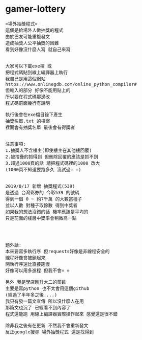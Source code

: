 # gamer-lottery
<pre>
<場外抽獎程式>
這個是給場外人做抽獎的程式
由於巴友可能重複發文
造成抽獎人公平抽獎的困難
看到好像沒什麼人寫 就自己來寫


大家可以下載exe檔 或
把程式碼貼到線上編譯器上執行
我自己是用這個網站
https://www.onlinegdb.com/online_python_compiler#
但輸入的部分 好像不能用貼上的
所以要在程式碼那邊改
程式碼前面幾行有說明

執行後會在exe檔目錄下產生
抽獎名單.txt 的檔案
裡面會有抽獎名單 最後會有得獎者


注意事項:
1.抽獎人不含樓主(即使樓主在其他樓回覆)
2.被摺疊的抓得到 但刪除回覆的應該是抓不到
3.超過1000頁的話 請把程式碼裡的1000 改大
(1000頁不知道要跑多久 沒試過= =)


2019/8/17 新增 抽獎程式(539)
是透過 台灣彩券的 今彩539 的號碼
得到一個 0 ~ 約7千萬 的大數當種子
並以人數 對種子取餘數 得到中獎者
如果我的想法沒錯的話 機率應該是平均的
只是前面的樓層中獎率會稍微高一點




題外話:
本來要寫多執行序 但requests好像是非線程安全的
線程好像會被鎖起來
開執行序還比直接跑慢
好像可以用多進程 但我不會= =

另外 我是學店剛升大二的菜雞
主要是寫python 也不太會用這個github
(經過了半年多之後....)
我只有發一篇文宣傳 所以沒什麼人在用
那篇文也沉了 已經看不到內容了
程式還能跑 用線上編譯器實際操作起來 感覺還是很不錯

除非我之後有在更新 不然我不會重新發文
反正google搜尋 場外抽獎程式 還是找得到
</pre>

